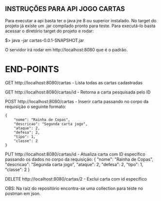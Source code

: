 ## INSTRUÇÕES PARA API JOGO CARTAS ##

Para executar a api basta ter o java jre 8 ou superior instalado. No target do projeto já existe um .jar compilado pronto para teste.
Para executá-lo basta acessar o diretório target do projeto e rodar:

$> java -jar cartas-0.0.1-SNAPSHOT.jar

O servidor irá rodar em http://localhost:8080 que é o padrão.

# END-POINTS

GET  http://localhost:8080/cartas    - Lista todas as cartas cadastradas

GET  http://localhost:8080/cartas/id - Retorna a carta pesquisada pelo ID

POST http://localhost:8080/cartas    - Inserir carta passando no corpo da 
					requisição o seguinte formato:

	{
    	"nome": "Rainha de Copas",
    	"descricao": "Segunda carta jogo",
    	"ataque": 2,
    	"defesa": 2,
    	"tipo": 1,
    	"classe": 2
	}

PUT http://localhost:8080/cartas/id - Atualiza carta com ID específico
					passando os dados no corpo da requisição:
	{
        "nome": "Rainha de Copas",
        "descricao": "Segunda carta jogo",
        "ataque": 2,
        "defesa": 2,
        "tipo": 1,
        "classe": 2
        }


DELETE  http://localhost:8080/cartas/2 - Exclui carta com id específico


OBS:
	Na raiz do repositório encontra-se uma collection para teste no postman
	em json.






